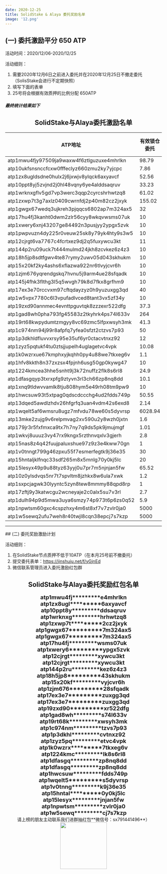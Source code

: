 ```yaml
---
date: 2020-12-25
title: SolidStake & Alaya 委托奖励名单
image: '12.png'
---
```

## (一) 委托激励平分 650 ATP
活动时间：2020/12/06-2020/12/25


活动细则：

1. 需要2020年12月6日之前进入委托并在2020年12月25日不撤走委托（SolisStake会进行不定期快照）
1. 填写下面的表单
1. 25号将会根据有效质押的比例分配 650ATP

##### 最终统计结果如下


## <div style="text-align: center;"> <strong>SolidStake与Alaya委托激励名单</strong></div>  


|**ATP地址**|**有效锁仓委托**|**委托激励奖励ATP**|
|----|---|---|
|atp1mwu4fjy97509ja9waxw4f6ztlguzuxe4mhrlkn|98.79|3.72|
|atp10ukfsnsnccfcxw0fffeclyz660zmu2ky7yjcpc|7.86|0.3|
|atp1zx8ugldsdne0hulx2j6jxwjv8ylqck6axyavcf|52.56|1.98|
|atp10ppt8yj5zvjnd2j0hl48vqny6ye4alddsaqruv|33.23|1.25|
|atp1wrknxgflv5gd7vp3werc3qqp2cyrcshrhwtzq8|61.02|2.3|
|atp1zxwp7t3g7axlz0409cwrnfdj2p40m82cz2jxyk|155.02|5.84|
|atp1gwgx67wedq3ujkreh3pjqqcs6802ap7m324ax5|32|1.2|
|atp17hu4fj3kanht0dwm2zlr56cyy8wkqvwsms07uk|10|0.38|
|atp1xwery6xnj43207ge84492n3pusjyy2ypgx5zvk|10|0.38|
|atp1pwpvuzn4dy225r0veuw25sk8y79yk4hty9s3w5|10|0.38|
|atp12cjrgt6va7767c4fcrtxez9dj2q5fuxywcu3kt|11|0.41|
|atp144p2ru09uck7t444mulmd24jkh8zcvkez6z4z3|10|0.38|
|atp18h5jp8sdtfgwv4te87rymy2uwv05d043skhukm|10|0.38|
|atp15x20kf2ky4ashs6xflazwa922nr6tlvyjcvr6h|10|0.38|
|atp1zjm676yqrendgskq7hvnu5j9arm4ue28sfqadk|10|0.38|
|atp145j4fhk3flthg3l5q5wvgh79k8d7fkx8grfhm9|10|0.38|
|atp17ex3e70rccvxm97cftqdayzyz0h9yuzuxgg3qd|40|1.51|
|atp1w5vpx7780c6l3vpufadlvced8tant3vx5zf34y|10|0.38|
|atp19zxd90annmec4evnttpguvtqk8zzzexr522dfg|37.3|1.4|
|atp1gad8wh0pha793fg45583z2tkyhrk4ps74l633v|264|9.94|
|atp19rt68kwpydumtzmgyy8vc69zmc5lfpxwsyh3mk|41.3|1.55|
|atp1c974nm94j99r8afpfq7yfea0sfzt2ctzvs7p93|50|1.88|
|atp1p3dkhldfluvvxrsy95e35uf6yr0ctacvtnxz92|12|0.45|
|atp1zyz5pqtukf4tu0ztsjjupelh4uglagetvc4vpk|10.08|0.38|
|atp1k0wzrxue67kmphxyjkqhh0py4u88we7tkxeg6v|1.1|0.04|
|atp1hfv8kkth8n37zxzsx4fpjnh6usg50gp0kywg47|10|0.38|
|atp1224kmcea3hhe5snht9j3k72nuffz2flk8s6rl8|24.9|0.94|
|atp1dfasgqyp3txrxpfg9ztyvn3rl3ch66zp8nq8dd|10.1|0.38|
|atp1xnq9tldwvvamlk8tju808hym5e49rh08tm9pw9|10|0.38|
|atp1hwcsuw93t5xtpag0qdscdccchg4ud2fdds749p|50.55|1.9|
|atp13dqed5awdlzhdv26hfgrfq3uan4vdm42s6exd8|2.14|0.08|
|atp1wqelt5af6wmsru8ugz7mfvdu78we60s5dyvrsp|6028.94|226.96|
|atp13mke2zujg9v6relpmvag2xv590u2y8wzh0jxtn|1.6|0.06|
|atp179jr3r5fxfmxca9tx7h7ny7q9ds5pk9jmujmgf|1.01|0.04|
|atp1wkvj8uuuz3vy47rx9kngx5rzthnvqxlv3gjerh|2.8|0.11|
|atp15nas8z4q42fuujpaluxshue97z9z3e4kww70gn|1|0.04|
|atp1v0tnngt799g46zpxu55f7esmerfegtk9j36e35|30|1.13|
|atp15hntaljklfnqc33sdf265m8x5mnlg70y0kj5lc|20|0.75|
|atp15lesyx49p9u88tyz63yyj0u7pr7m5njnjan5fw|65.52|2.47|
|atp10z0ylsdvqs5nr7t7spvltm8jzhkx8w6ula7xwk|1.2|0.05|
|atp1sxpcjagwk30lyyntc5zyn8tew8mmmy88qpd8rp|1|0.04|
|atp17zftj9y3katwcgu2wcneyaje2c0alx5su7v3rl|2.7|0.1|
|atp1dulh94p9d5mwa3uya6smzy74p973t6p6zs0q52|5.9|0.22|
|atp1npwtsm60gxc4cspzhxy4m6st8xf7v7zvlr0ja0|5000|188.22|
|atp1w5sewq2ufu7weh8r40twjl8cqn38epcj7s7kzp|5000|188.22|


<hr>
## (二) 委托奖励激励计划

活动细则：

1. 在SolidStake节点质押不低于10ATP（在本月25号前不撤委托） 
2. 提交委托表单：https://jinshuju.net/f/yGjnEd
3. 微信联系管理员进入委托激励红包群


## <div style="text-align: center;"> <strong>SolidStake与Alaya委托奖励红包名单</strong></div>  

<center><font size=4><strong>atp1mwu4fj*********e4mhrlkn</strong></font></center>
<center><font size=4><strong>atp1zx8ugl*********6axyavcf</strong></font></center>
<center><font size=4><strong>atp10ppt8y*********ddsaqruv</strong></font></center>
<center><font size=4><strong>atp1wrknxg*********hrhwtzq8</strong></font></center>
<center><font size=4><strong>atp1zxwp7t*********2cz2jxyk</strong></font></center>
<center><font size=4><strong>atp1gwgx67*********7m324ax5</strong></font></center>
<center><font size=4><strong>atp1gwgx67*********7m324ax5</strong></font></center>
<center><font size=4><strong>atp17hu4fj*********wsms07uk</strong></font></center>
<center><font size=4><strong>atp1xwery6*********ypgx5zvk</strong></font></center>
<center><font size=4><strong>atp12cjrgt*********xywcu3kt</strong></font></center>
<center><font size=4><strong>atp12cjrgt*********xywcu3kt</strong></font></center>
<center><font size=4><strong>atp144p2ru*********kez6z4z3</strong></font></center>
<center><font size=4><strong>atp18h5jp8*********43skhukm</strong></font></center>
<center><font size=4><strong>atp15x20kf*********vyjcvr6h</strong></font></center>
<center><font size=4><strong>atp1zjm676*********28sfqadk</strong></font></center>
<center><font size=4><strong>atp17ex3e7*********zuxgg3qd</strong></font></center>
<center><font size=4><strong>atp17ex3e7*********zuxgg3qd</strong></font></center>
<center><font size=4><strong>atp19zxd90*********xr522dfg</strong></font></center>
<center><font size=4><strong>atp1gad8wh*********s74l633v</strong></font></center>
<center><font size=4><strong>atp19rt68k*********xwsyh3mk</strong></font></center>
<center><font size=4><strong>atp1c974nm*********tzvs7p93</strong></font></center>
<center><font size=4><strong>atp1p3dkhl*********cvtnxz92</strong></font></center>
<center><font size=4><strong>atp1zyz5pq*********etvc4vpk</strong></font></center>
<center><font size=4><strong>atp1k0wzrx*********7tkxeg6v</strong></font></center>
<center><font size=4><strong>atp1224kmc*********lk8s6rl8</strong></font></center>
<center><font size=4><strong>atp1dfasgq*********zp8nq8dd</strong></font></center>
<center><font size=4><strong>atp1dfasgq*********zp8nq8dd</strong></font></center>
<center><font size=4><strong>atp1hwcsuw*********fdds749p</strong></font></center>
<center><font size=4><strong>atp1wqelt5*********s5dyvrsp</strong></font></center>
<center><font size=4><strong>atp1v0tnng*********k9j36e35</strong></font></center>
<center><font size=4><strong>atp15hntal*********0y0kj5lc</strong></font></center>
<center><font size=4><strong>atp15lesyx*********jnjan5fw</strong></font></center>
<center><font size=4><strong>atp1npwtsm*********zvlr0ja0</strong></font></center>
<center><font size=4><strong>atp1w5sewq*********cj7s7kzp</strong></font></center>


<center>请上榜的朋友主动联系我们进群抽红包**微信号：sx791441496**）</center>

<div style="text-align: center;"><img src="https://cloud.solidstake.net/api/v3/file/get/407/wx-sx791441496.png?sign=A9bAur05PWRjkm_LOeY4SlqBkGCwzDj10Y4cNW7Ryb0%3D%3A0" style="width: 150px;"></div>
